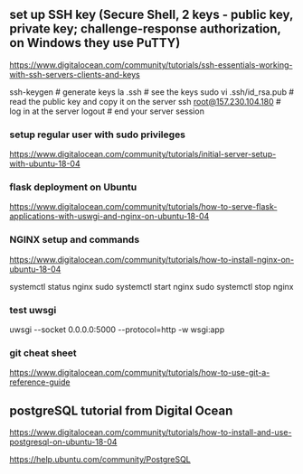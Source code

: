 ## set up SSH key (Secure Shell, 2 keys - public key, private key; challenge-response authorization, on Windows they use PuTTY)

https://www.digitalocean.com/community/tutorials/ssh-essentials-working-with-ssh-servers-clients-and-keys

ssh-keygen # generate keys
la .ssh # see the keys
sudo vi .ssh/id_rsa.pub # read the public key and copy it on the server
ssh root@157.230.104.180 # log in at the server
logout # end your server session

### setup regular user with sudo privileges

https://www.digitalocean.com/community/tutorials/initial-server-setup-with-ubuntu-18-04

### flask deployment on Ubuntu

 https://www.digitalocean.com/community/tutorials/how-to-serve-flask-applications-with-uswgi-and-nginx-on-ubuntu-18-04

 ### NGINX setup and commands

 https://www.digitalocean.com/community/tutorials/how-to-install-nginx-on-ubuntu-18-04

 systemctl status nginx
 sudo systemctl start nginx
 sudo systemctl stop nginx

### test uwsgi

uwsgi --socket 0.0.0.0:5000 --protocol=http -w wsgi:app

### git cheat sheet

https://www.digitalocean.com/community/tutorials/how-to-use-git-a-reference-guide

## postgreSQL tutorial from Digital Ocean

https://www.digitalocean.com/community/tutorials/how-to-install-and-use-postgresql-on-ubuntu-18-04

https://help.ubuntu.com/community/PostgreSQL